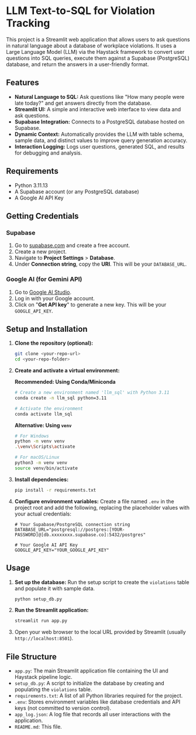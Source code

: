 # LLM Text-to-SQL for Violation Tracking

This project is a Streamlit web application that allows users to ask questions in natural language about a database of workplace violations. It uses a Large Language Model (LLM) via the Haystack framework to convert user questions into SQL queries, execute them against a Supabase (PostgreSQL) database, and return the answers in a user-friendly format.

## Features

*   **Natural Language to SQL:** Ask questions like "How many people were late today?" and get answers directly from the database.
*   **Streamlit UI:** A simple and interactive web interface to view data and ask questions.
*   **Supabase Integration:** Connects to a PostgreSQL database hosted on Supabase.
*   **Dynamic Context:** Automatically provides the LLM with table schema, sample data, and distinct values to improve query generation accuracy.
*   **Interaction Logging:** Logs user questions, generated SQL, and results for debugging and analysis.

## Requirements

*   Python 3.11.13
*   A Supabase account (or any PostgreSQL database)
*   A Google AI API Key

## Getting Credentials

### Supabase
1.  Go to [supabase.com](https://supabase.com) and create a free account.
2.  Create a new project.
3.  Navigate to **Project Settings** > **Database**.
4.  Under **Connection string**, copy the **URI**. This will be your `DATABASE_URL`.

### Google AI (for Gemini API)
1.  Go to [Google AI Studio](https://makersuite.google.com/).
2.  Log in with your Google account.
3.  Click on "**Get API key**" to generate a new key. This will be your `GOOGLE_API_KEY`.

## Setup and Installation

1.  **Clone the repository (optional):**
    ```bash
    git clone <your-repo-url>
    cd <your-repo-folder>
    ```

2.  **Create and activate a virtual environment:**

    **Recommended: Using Conda/Miniconda**
    ```bash
    # Create a new environment named 'llm_sql' with Python 3.11
    conda create -n llm_sql python=3.11

    # Activate the environment
    conda activate llm_sql
    ```

    **Alternative: Using `venv`**
    ```bash
    # For Windows
    python -m venv venv
    .\venv\Scripts\activate

    # For macOS/Linux
    python3 -m venv venv
    source venv/bin/activate
    ```

3.  **Install dependencies:**
    ```bash
    pip install -r requirements.txt
    ```

4.  **Configure environment variables:**
    Create a file named `.env` in the project root and add the following, replacing the placeholder values with your actual credentials:
    ```env
    # Your Supabase/PostgreSQL connection string
    DATABASE_URL="postgresql://postgres:[YOUR-PASSWORD]@[db.xxxxxxxx.supabase.co]:5432/postgres"

    # Your Google AI API Key
    GOOGLE_API_KEY="YOUR_GOOGLE_API_KEY"
    ```

## Usage

1.  **Set up the database:**
    Run the setup script to create the `violations` table and populate it with sample data.
    ```bash
    python setup_db.py
    ```

2.  **Run the Streamlit application:**
    ```bash
    streamlit run app.py
    ```

3.  Open your web browser to the local URL provided by Streamlit (usually `http://localhost:8501`).

## File Structure

*   `app.py`: The main Streamlit application file containing the UI and Haystack pipeline logic.
*   `setup_db.py`: A script to initialize the database by creating and populating the `violations` table.
*   `requirements.txt`: A list of all Python libraries required for the project.
*   `.env`: Stores environment variables like database credentials and API keys (not committed to version control).
*   `app_log.json`: A log file that records all user interactions with the application.
*   `README.md`: This file.

